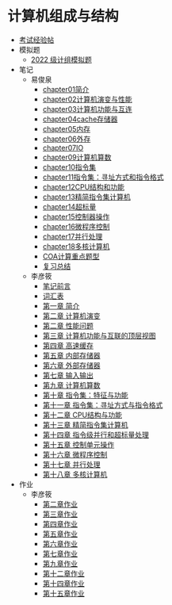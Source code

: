 # 计算机组成与结构

- [考试经验帖](docs/课内笔记/大三上/计算机组成与结构/考试经验帖.md)
- 模拟题
  - [2022 级计组模拟题](docs/课内笔记/大三上/计算机组成与结构/模拟题/2022级考试题目.md)
- 笔记
  - 易俊泉
    - [chapter01简介](docs/课内笔记/大三上/计算机组成与结构/笔记/易俊泉/chapter01简介.md)
    - [chapter02计算机演变与性能](docs/课内笔记/大三上/计算机组成与结构/笔记/易俊泉/chapter02计算机演变与性能.md)
    - [chapter03计算机功能与互连](docs/课内笔记/大三上/计算机组成与结构/笔记/易俊泉/chapter03计算机功能与互连.md)
    - [chapter04cache存储器](docs/课内笔记/大三上/计算机组成与结构/笔记/易俊泉/chapter04cache存储器.md)
    - [chapter05内存](docs/课内笔记/大三上/计算机组成与结构/笔记/易俊泉/chapter05内存.md)
    - [chapter06外存](docs/课内笔记/大三上/计算机组成与结构/笔记/易俊泉/chapter06外存.md)
    - [chapter07IO](docs/课内笔记/大三上/计算机组成与结构/笔记/易俊泉/chapter07IO.md)
    - [chapter09计算机算数](docs/课内笔记/大三上/计算机组成与结构/笔记/易俊泉/chapter09计算机算数.md)
    - [chapter10指令集](docs/课内笔记/大三上/计算机组成与结构/笔记/易俊泉/chapter10指令集.md)
    - [chapter11指令集：寻址方式和指令格式](docs/课内笔记/大三上/计算机组成与结构/笔记/易俊泉/chapter11指令集：寻址方式和指令格式.md)
    - [chapter12CPU结构和功能](docs/课内笔记/大三上/计算机组成与结构/笔记/易俊泉/chapter12CPU结构和功能.md)
    - [chapter13精简指令集计算机](docs/课内笔记/大三上/计算机组成与结构/笔记/易俊泉/chapter13精简指令集计算机.md)
    - [chapter14超标量](docs/课内笔记/大三上/计算机组成与结构/笔记/易俊泉/chapter14超标量.md)
    - [chapter15控制器操作](docs/课内笔记/大三上/计算机组成与结构/笔记/易俊泉/chapter15控制器操作.md)
    - [chapter16微程序控制](docs/课内笔记/大三上/计算机组成与结构/笔记/易俊泉/chapter16微程序控制.md)
    - [chapter17并行处理](docs/课内笔记/大三上/计算机组成与结构/笔记/易俊泉/chapter17并行处理.md)
    - [chapter18多核计算机](docs/课内笔记/大三上/计算机组成与结构/笔记/易俊泉/chapter18多核计算机.md)
    - [COA计算重点题型](docs/课内笔记/大三上/计算机组成与结构/笔记/易俊泉/COA计算重点题型.md)
    - [复习总结](docs/课内笔记/大三上/计算机组成与结构/笔记/易俊泉/复习总结.md)
  - 李彦筱
    - [笔记前言](docs/课内笔记/大三上/计算机组成与结构/笔记/李彦筱/笔记前言.md)
    - [词汇表](docs/课内笔记/大三上/计算机组成与结构/笔记/李彦筱/词汇表.md)
    - [第一章 简介](docs/课内笔记/大三上/计算机组成与结构/笔记/李彦筱/第一章简介.md)
    - [第二章 计算机演变](docs/课内笔记/大三上/计算机组成与结构/笔记/李彦筱/第二章计算机演变.md)
    - [第二章 性能问题](docs/课内笔记/大三上/计算机组成与结构/笔记/李彦筱/第二章性能问题.md)
    - [第三章 计算机功能与互联的顶层视图](docs/课内笔记/大三上/计算机组成与结构/笔记/李彦筱/第三章计算机功能与互连的顶层视图.md)
    - [第四章 高速缓存](docs/课内笔记/大三上/计算机组成与结构/笔记/李彦筱/第四章高速缓存.md)
    - [第五章 内部存储器](docs/课内笔记/大三上/计算机组成与结构/笔记/李彦筱/第五章内部存储器.md)
    - [第六章 外部存储器](docs/课内笔记/大三上/计算机组成与结构/笔记/李彦筱/第六章外部存储器.md)
    - [第七章 输入输出](docs/课内笔记/大三上/计算机组成与结构/笔记/李彦筱/第七章输入输出.md)
    - [第九章 计算机算数](docs/课内笔记/大三上/计算机组成与结构/笔记/李彦筱/第九章计算机算数.md)
    - [第十章 指令集：特征与功能](docs/课内笔记/大三上/计算机组成与结构/笔记/李彦筱/第十章指令集：特征与功能.md)
    - [第十一章 指令集：寻址方式与指令格式](docs/课内笔记/大三上/计算机组成与结构/笔记/李彦筱/第十一章指令集：寻址方式与指令格式.md)
    - [第十二章 CPU结构与功能](docs/课内笔记/大三上/计算机组成与结构/笔记/李彦筱/第十二章CPU结构与功能.md)
    - [第十三章 精简指令集计算机](docs/课内笔记/大三上/计算机组成与结构/笔记/李彦筱/第十三章精简指令集计算机.md)
    - [第十四章 指令级并行和超标量处理](docs/课内笔记/大三上/计算机组成与结构/笔记/李彦筱/第十四章指令级并行性和超标量处理.md)
    - [第十五章 控制单元操作](docs/课内笔记/大三上/计算机组成与结构/笔记/李彦筱/第十五章控制单元操作.md)
    - [第十六章 微程序控制](docs/课内笔记/大三上/计算机组成与结构/笔记/李彦筱/第十六章微程序控制.md)
    - [第十七章 并行处理](docs/课内笔记/大三上/计算机组成与结构/笔记/李彦筱/第十七章并行处理.md)
    - [第十八章 多核计算机](docs/课内笔记/大三上/计算机组成与结构/笔记/李彦筱/第十八章多核计算机.md)
- 作业
  - 李彦筱
    - [第二章作业](docs/课内笔记/大三上/计算机组成与结构/作业/李彦筱/第二章作业.md)
    - [第三章作业](docs/课内笔记/大三上/计算机组成与结构/作业/李彦筱/第三章作业.md)
    - [第四章作业](docs/课内笔记/大三上/计算机组成与结构/作业/李彦筱/第四章作业.md)
    - [第五章作业](docs/课内笔记/大三上/计算机组成与结构/作业/李彦筱/第五章作业.md)
    - [第六章作业](docs/课内笔记/大三上/计算机组成与结构/作业/李彦筱/第六章作业.md)
    - [第七章作业](docs/课内笔记/大三上/计算机组成与结构/作业/李彦筱/第七章作业.md)
    - [第九章作业](docs/课内笔记/大三上/计算机组成与结构/作业/李彦筱/第九章作业.md)
    - [第十二章作业](docs/课内笔记/大三上/计算机组成与结构/作业/李彦筱/第十二章作业.md)
    - [第十四章作业](docs/课内笔记/大三上/计算机组成与结构/作业/李彦筱/第十四章作业.md)
    - [第十五章作业](docs/课内笔记/大三上/计算机组成与结构/作业/李彦筱/第十五章作业.md)